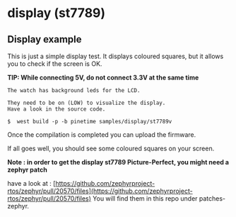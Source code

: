 # display (st7789)

## Display    example

This is just a simple display test.
It displays coloured squares, but it allows you to check if the screen is OK.

**TIP: While connecting 5V, do not connect 3.3V at the same time**

```
The watch has background leds for the LCD.

They need to be on (LOW) to visualize the display.
Have a look in the source code.
```

```
$  west build -p -b pinetime samples/display/st7789v
```

Once the compilation is completed you can upload the firmware.

If all goes well, you should see some coloured squares on your screen.

**Note : in order to get the display st7789 Picture-Perfect, you might need a zephyr patch**

have a look at : [https://github.com/zephyrproject-rtos/zephyr/pull/20570/files](https://github.com/zephyrproject-rtos/zephyr/pull/20570/files)
You will find them in this repo under patches-zephyr.

